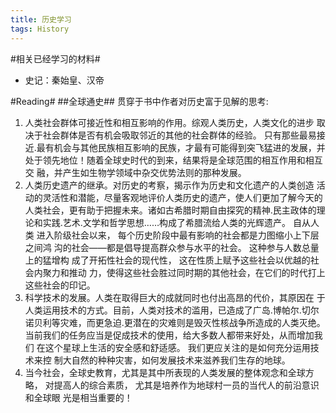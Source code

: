 ```yaml
---
title: 历史学习
tags: History
---
```


#相关已经学习的材料#
* 史记：秦始皇、汉帝

#Reading#
##全球通史##
贯穿于书中作者对历史富于见解的思考:
1. 人类社会群体可接近性和相互影响的作用。综观人类历史，人类文化的进步 取决于社会群体是否有机会吸取邻近的其他的社会群体的经验。 只有那些最易接 近.最有机会与其他民族相互影响的民族，才最有可能得到突飞猛进的发展，并 处于领先地位！随着全球史时代的到来，结果将是全球范围的相互作用和相互交 融，并产生如生物学领域中杂交优势法则的那种发展。
1. 人类历史遗产的继承。对历史的考察，揭示作为历史和文化遗产的人类创造 活动的灵活性和潜能，尽量客观地评价人类历史的遗产，使人们更加了解今天的 人类社会，更有助于把握未来。诸如古希腊时期自由探究的精神.民主政体的理 论和实践.艺术.文学和哲学思想……构成了希腊流给人类的光辉遗产。 自从人类 进入阶级社会以来， 每个历史阶段中最有影响的社会都是力图缩小上下层之间鸿 沟的社会——都是倡导提高群众参与水平的社会。 这种参与人数总量上的猛增构 成了开拓性社会的现代性， 这在性质上赋予这些社会以优越的社会内聚力和推动 力，使得这些社会胜过同时期的其他社会，在它们的时代打上这些社会的印记。
1. 科学技术的发展。人类在取得巨大的成就同时也付出高昂的代价，其原因在 于人类运用技术的方式。目前，人类对技术的滥用，已造成了广岛.博帕尔.切尔 诺贝利等灾难，而更急迫.更潜在的灾难则是毁灭性核战争所造成的人类灭绝。 当前我们的任务应当是促成技术的使用，给大多数人都带来好处，从而增加我们 在这个星球上生活的安全感和舒适感。 我们更应关注的是如何充分运用技术来控 制大自然的种种灾害，如何发展技术来滋养我们生存的地球。
1. 当今社会，全球史教育，尤其是其中所表现的人类发展的整体观念和全球方略， 对提高人的综合素质， 尤其是培养作为地球村一员的当代人的前沿意识和全球眼 光是相当重要的！ 
